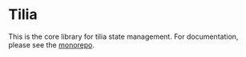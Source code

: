 # Tilia

This is the core library for tilia state management. For documentation, please
see the [monorepo](https://github.com/tiliajs/tilia).
